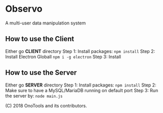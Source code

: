 # Observo 

A multi-user data manipulation system


## How to use the Client
Either go **CLIENT** directory
Step 1: Install packages: `npm install`
Step 2: Install Electron Globall `npm i -g electron`
Step 3: Install 

## How to use the Server
Either go **SERVER** directory
Step 1: Install packages: `npm install`
Step 2: Make sure to have a MySQL/MariaDB running on default port
Step 3: Run the server by: `node main.js` 


(C) 2018 OnoTools and its contributors.
